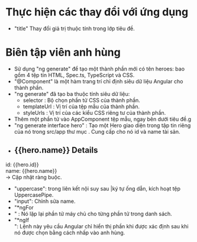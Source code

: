 # Thực hiện các thay đổi với ứng dụng 
* "title" Thay đổi giả trị thuộc tính trong lớp tiêu đề.

# Biên tập viên anh hùng
* Sử dụng "ng generate" để tạo một thành phần mới có tên heroes: bao gồm 4 tệp tin HTML, Spec.ts, TypeScript và CSS.
* "@Component" là một hàm trang trí chỉ định siêu dữ liệu Angular cho thành phần.
* "ng generate" đã tạo ba thuộc tính siêu dữ liệu:
    + selector : Bộ chọn phần tử CSS của thành phần.
    + templateUrl : Vị trí của tệp mẫu của thành phần.
    + styleUrls : Vị trí của các kiểu CSS riêng tư của thành phần.
* Thêm một <app-heroes> phần tử vào AppComponent tệp mẫu, ngay bên dưới tiêu đề.g 
* "ng generate interface hero" : Tạo một Hero giao diện trong tập tin riêng của nó trong src/app thư mục . Cung cấp cho nó id và name tài sản.
* <h2>{{hero.name}} Details</h2>
<div><span>id: </span>{{hero.id}}</div>
<div><span>name: </span>{{hero.name}}</div>
-> Cập nhật ràng buộc.

* "uppercase": trong liên kết nội suy sau |ký tự ống dẫn, kích hoạt tệp UppercasePipe.
* "input": Chỉnh sửa name.  
* "*ngFor<li>" : Nó lặp lại phần tử máy chủ cho từng phần tử trong danh sách.
* "*ngIf<div>": Lệnh này yêu cầu Angular chỉ hiển thị phần khi được xác định sau khi nó được chọn bằng cách nhấp vào anh hùng.